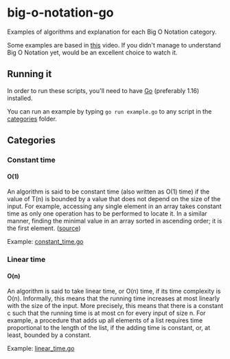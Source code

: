 # big-o-notation-go

Examples of algorithms and explanation for each Big O Notation category.

Some examples are based in [this](https://www.youtube.com/watch?v=Mo4vesaut8g) video. If you didn't manage to understand Big O Notation yet, would be
an excellent choice to watch it.

## Running it
In order to run these scripts, you'll need to have [Go](https://golang.org/dl/) (preferably 1.16) installed.

You can run an example by typing `go run example.go` to any script in the [categories](categories) folder.

## Categories

### Constant time
#### O(1)

An algorithm is said to be constant time (also written as O(1) time) if the value of T(n) 
is bounded by a value that does not depend on the size of the input. For example, accessing any
single element in an array takes constant time as only one operation has to be performed to locate it. 
In a similar manner, finding the minimal value in an array sorted in ascending order; it is the first element. ([source](https://en.wikipedia.org/wiki/Time_complexity#Constant_time))

Example: [constant_time.go](categories/constant_time.go)

### Linear time
#### O(n)

An algorithm is said to take linear time, or O(n) time, if its time complexity is O(n). 
Informally, this means that the running time increases at most linearly with the size of the input. 
More precisely, this means that there is a constant c such that the running time is at most cn for every input of size n.
For example, a procedure that adds up all elements of a list requires time proportional to the length of the list, 
if the adding time is constant, or, at least, bounded by a constant.

Example: [linear_time.go](categories/linear_time.go)